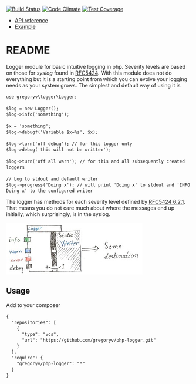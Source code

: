 [![Build Status](https://travis-ci.org/gregoryv/php-logger.svg?branch=master)](https://travis-ci.org/gregoryv/php-logger)
[![Code Climate](https://codeclimate.com/github/gregoryv/php-logger/badges/gpa.svg)](https://codeclimate.com/github/gregoryv/php-logger)
[![Test Coverage](https://codeclimate.com/github/gregoryv/php-logger/badges/coverage.svg)](https://codeclimate.com/github/gregoryv/php-logger/coverage)

* [API reference](http://gregoryv.github.io/php-logger/api/namespace-gregoryv.logger.html)
* [Example](ExampleUsage.php)

README
======

Logger module for basic intuitive logging in php. Severity levels are based
on those for *syslog* found in [RFC5424](http://tools.ietf.org/html/rfc5424).
With this module does not do everything but it is a starting point from which
you can evolve your logging needs as your system grows. The simplest and default
way of using it is

    use gregoryv\logger\Logger;

    $log = new Logger();
    $log->info('something');

    $x = 'something';
    $log->debugf('Variable $x=%s', $x);

    $log->turn('off debug'); // for this logger only
    $log->debug('this will not be written');

    $log->turn('off all warn'); // for this and all subsequently created loggers

    // Log to stdout and default writer
    $log->progress('Doing x'); // will print 'Doing x' to stdout and 'INFO Doing x' to the configured writer


The logger has methods for each severity level defined by [RFC5424 6.2.1](http://tools.ietf.org/html/rfc5424#section-6.2.1).
That means you do not care much about where the messages end up initially, which
surprisingly, is in the syslog.

![Design](design.jpg)

Usage
-----

Add to your composer

    {
      "repositories": [
        {
          "type": "vcs",
          "url": "https://github.com/gregoryv/php-logger.git"
        }
      ],
      "require": {
        "gregoryv/php-logger": "*"
      }
    }
